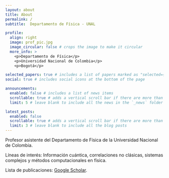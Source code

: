 ```yaml
---
layout: about
title: About
permalink: /
subtitle:  Departamento de Física - UNAL

profile:
  align: right
  image: prof_pic.jpg
  image_circular: false # crops the image to make it circular
  more_info: >
    <p>Departamento de Física</p>
    <p>Universidad Nacional de Colombia</p>
    <p>Bogotá</p>

selected_papers: true # includes a list of papers marked as "selected={true}"
social: true # includes social icons at the bottom of the page

announcements:
  enabled: false # includes a list of news items
  scrollable: true # adds a vertical scroll bar if there are more than 3 news items
  limit: 5 # leave blank to include all the news in the `_news` folder

latest_posts:
  enabled: false
  scrollable: true # adds a vertical scroll bar if there are more than 3 new posts items
  limit: 3 # leave blank to include all the blog posts
---
```


Profesor asistente del Departamento de Física de la Universidad Nacional de Colombia. 

Líneas de interés: Información cuántica, correlaciones no clásicas, sistemas complejos y métodos computacionales en física.

Lista de publicaciones: [Google Scholar](https://scholar.google.com/citations?user=6SS0uvwAAAAJ).
